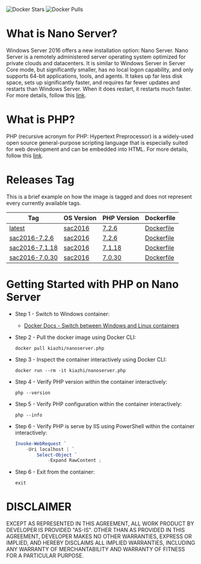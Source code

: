 <!-- Docker Hub Stars and Pulls Counter -->
![Docker Stars](https://img.shields.io/docker/stars/kiazhi/nanoserver.php.svg) ![Docker Pulls](https://img.shields.io/docker/pulls/kiazhi/nanoserver.php.svg)
<!-- Docker Hub Stars and Pulls Counter -->

# What is Nano Server?

Windows Server 2016 offers a new installation option: Nano Server. Nano Server is a remotely administered server operating system optimized for private clouds and datacenters. It is similar to Windows Server in Server Core mode, but significantly smaller, has no local logon capability, and only supports 64-bit applications, tools, and agents. It takes up far less disk space, sets up significantly faster, and requires far fewer updates and restarts than Windows Server. When it does restart, it restarts much faster. For more details, follow this [link](https://docs.microsoft.com/en-us/windows-server/get-started/getting-started-with-nano-server).

# What is PHP?

PHP (recursive acronym for PHP: Hypertext Preprocessor) is a widely-used open source general-purpose scripting language that is especially suited for web development and can be embedded into HTML. For more details, follow this [link](http://php.net/manual/en/intro-whatis.php).

# Releases Tag

This is a brief example on how the image is tagged and does not represent every currently available tags.

| Tag | OS Version | PHP Version | Dockerfile |
| -- | -- | -- | -- |
| [latest](https://hub.docker.com/r/kiazhi/nanoserver.php/tags/) | [sac2016](https://hub.docker.com/r/microsoft/nanoserver/) | [7.2.6](https://windows.php.net/downloads/releases/) | [Dockerfile](https://github.com/kiazhi/Windows-Containers/tree/master/dockerfiles/nanoserver/php/sac2016-7.2.6/Dockerfile) |
| [sac2016-7.2.6](https://hub.docker.com/r/kiazhi/nanoserver.php/tags/) | [sac2016](https://hub.docker.com/r/microsoft/nanoserver/) | [7.2.6](https://windows.php.net/downloads/releases/) | [Dockerfile](https://github.com/kiazhi/Windows-Containers/tree/master/dockerfiles/nanoserver/php/sac2016-7.2.6/Dockerfile) |
| [sac2016-7.1.18](https://hub.docker.com/r/kiazhi/nanoserver.php/tags/) | [sac2016](https://hub.docker.com/r/microsoft/nanoserver/) | [7.1.18](https://windows.php.net/downloads/releases/) | [Dockerfile](https://github.com/kiazhi/Windows-Containers/tree/master/dockerfiles/nanoserver/php/sac2016-7.1.18/Dockerfile) |
| [sac2016-7.0.30](https://hub.docker.com/r/kiazhi/nanoserver.php/tags/) | [sac2016](https://hub.docker.com/r/microsoft/nanoserver/) | [7.0.30](https://windows.php.net/downloads/releases/) | [Dockerfile](https://github.com/kiazhi/Windows-Containers/tree/master/dockerfiles/nanoserver/php/sac2016-7.0.30/Dockerfile) |

# Getting Started with PHP on Nano Server

- Step 1 - Switch to Windows container:
    - [Docker Docs - Switch between Windows and Linux containers](https://docs.docker.com/docker-for-windows/#switch-between-windows-and-linux-containers)


- Step 2 - Pull the docker image using Docker CLI:

    ```shell
    docker pull kiazhi/nanoserver.php
    ```


- Step 3 - Inspect the container interactively using Docker CLI:

    ```shell
    docker run --rm -it kiazhi/nanoserver.php
    ```


- Step 4 - Verify PHP version within the container interactively:

    ```shell
    php --version
    ```


- Step 5 - Verify PHP configuration within the container interactively:

    ```shell
    php --info
    ```


- Step 6 - Verify PHP is serve by IIS using PowerShell within the container interactively:

    ```powershell
    Invoke-WebRequest `
        -Uri localhost | `
            Select-Object `
                -Expand RawContent ;
    ```


- Step 6 - Exit from the container:

    ```shell
    exit
    ```


# DISCLAIMER

EXCEPT AS REPRESENTED IN THIS AGREEMENT, ALL WORK PRODUCT BY DEVELOPER IS PROVIDED "AS-IS". OTHER THAN AS PROVIDED IN THIS AGREEMENT, DEVELOPER MAKES NO OTHER WARRANTIES, EXPRESS OR IMPLIED, AND HEREBY DISCLAIMS ALL IMPLIED WARRANTIES, INCLUDING ANY WARRANTY OF MERCHANTABILITY AND WARRANTY OF FITNESS FOR A PARTICULAR PURPOSE.
